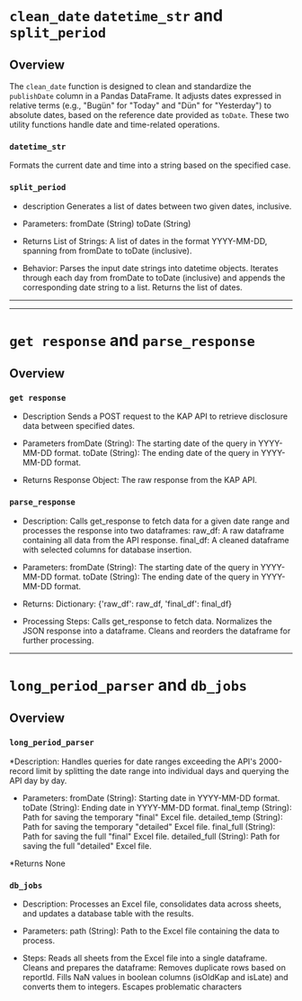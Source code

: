 # `clean_date` `datetime_str` and `split_period`

## Overview

The `clean_date` function is designed to clean and standardize the `publishDate` column in a Pandas DataFrame. It adjusts dates expressed in relative terms (e.g., "Bugün" for "Today" and "Dün" for "Yesterday") to absolute dates, based on the reference date provided as `toDate`.
These two utility functions handle date and time-related operations.

### `datetime_str`

Formats the current date and time into a string based on the specified case.


### `split_period`

* description
 Generates a list of dates between two given dates, inclusive.

* Parameters:
fromDate (String)
toDate (String)

* Returns
List of Strings: A list of dates in the format YYYY-MM-DD, spanning from fromDate to toDate (inclusive).

* Behavior:
Parses the input date strings into datetime objects.
Iterates through each day from fromDate to toDate (inclusive) and appends the corresponding date string to a list.
Returns the list of dates.
   

---



---
# `get response` and `parse_response`
## Overview
### `get response` 
* Description
Sends a POST request to the KAP API to retrieve disclosure data between specified dates.

* Parameters
fromDate (String): The starting date of the query in YYYY-MM-DD format.
toDate (String): The ending date of the query in YYYY-MM-DD format.
* Returns
Response Object: The raw response from the KAP API.

### `parse_response` 
* Description:
Calls get_response to fetch data for a given date range and processes the response into two dataframes:
raw_df: A raw dataframe containing all data from the API response.
final_df: A cleaned dataframe with selected columns for database insertion.

* Parameters:
  fromDate (String): The starting date of the query in YYYY-MM-DD format.
  toDate (String): The ending date of the query in YYYY-MM-DD format.

* Returns:
Dictionary:
{'raw_df': raw_df, 'final_df': final_df}

* Processing Steps:
  Calls get_response to fetch data.
  Normalizes the JSON response into a dataframe.
  Cleans and reorders the dataframe for further processing.

---
# `long_period_parser` and `db_jobs`
## Overview
### `long_period_parser`
*Description:
Handles queries for date ranges exceeding the API's 2000-record limit by splitting the date range into individual days and querying the API day by day.

* Parameters:
  fromDate (String): Starting date in YYYY-MM-DD format.
  toDate (String): Ending date in YYYY-MM-DD format.
  final_temp (String): Path for saving the temporary "final" Excel file.
  detailed_temp (String): Path for saving the temporary "detailed" Excel file.
  final_full (String): Path for saving the full "final" Excel file.
  detailed_full (String): Path for saving the full "detailed" Excel file.

*Returns
None

### `db_jobs`
* Description:
Processes an Excel file, consolidates data across sheets, and updates a database table with the results.

* Parameters:
path (String): Path to the Excel file containing the data to process.

* Steps:
  Reads all sheets from the Excel file into a single dataframe.
  Cleans and prepares the dataframe:
  Removes duplicate rows based on reportId.
  Fills NaN values in boolean columns (isOldKap and isLate) and converts them to integers.
  Escapes problematic characters
